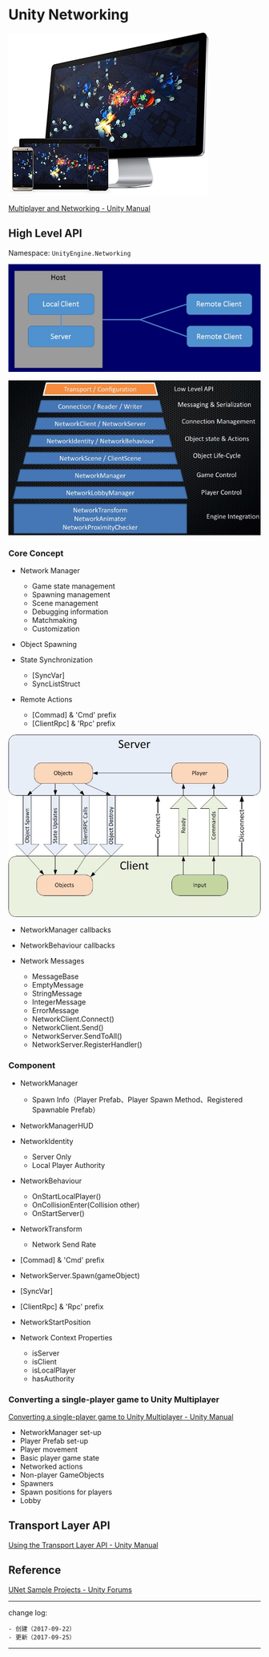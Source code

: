 # Unity Networking

![](media/15060645095646.jpg)

[Multiplayer and Networking - Unity Manual](https://docs.unity3d.com/Manual/UNet.html)

## High Level API

Namespace: `UnityEngine.Networking`

![](media/15063211791409.jpg)

![](media/15060650923408.jpg)

### Core Concept

* Network Manager

    - Game state management
    - Spawning management
    - Scene management
    - Debugging information
    - Matchmaking
    - Customization

* Object Spawning
* State Synchronization 
    - [SyncVar]
    - SyncListStruct 
* Remote Actions

    - [Commad] & 'Cmd' prefix
    - [ClientRpc] & 'Rpc' prefix

![](media/15063292722290.jpg)

* NetworkManager callbacks
* NetworkBehaviour callbacks
* Network Messages

    - MessageBase
    - EmptyMessage
    - StringMessage
    - IntegerMessage
    - ErrorMessage
    - NetworkClient.Connect()
    - NetworkClient.Send()
    - NetworkServer.SendToAll()
    - NetworkServer.RegisterHandler()

### Component

* NetworkManager

    - Spawn Info（Player Prefab、Player Spawn Method、Registered Spawnable Prefab）

* NetworkManagerHUD
* NetworkIdentity

    - Server Only
    - Local Player Authority

* NetworkBehaviour

    - OnStartLocalPlayer()
    - OnCollisionEnter(Collision other)
    - OnStartServer()

* NetworkTransform

    - Network Send Rate

* [Commad] & 'Cmd' prefix
* NetworkServer.Spawn(gameObject)
* [SyncVar]
* [ClientRpc] & 'Rpc' prefix
* NetworkStartPosition
* Network Context Properties

    - isServer
    - isClient
    - isLocalPlayer
    - hasAuthority

### Converting a single-player game to Unity Multiplayer

[Converting a single-player game to Unity Multiplayer - Unity Manual](https://docs.unity3d.com/Manual/UNetConverting.html)

* NetworkManager set-up
* Player Prefab set-up
* Player movement
* Basic player game state
* Networked actions
* Non-player GameObjects
* Spawners
* Spawn positions for players
* Lobby

## Transport Layer API

[Using the Transport Layer API - Unity Manual](https://docs.unity3d.com/Manual/UNetUsingTransport.html)

## Reference

[UNet Sample Projects - Unity Forums](https://forum.unity.com/threads/unet-sample-projects.331978/)

---

change log: 

	- 创建（2017-09-22）
	- 更新（2017-09-25）

---



